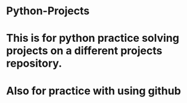 # Python-Projects

# This is for python practice solving projects on a different projects repository.

# Also for practice with using github
